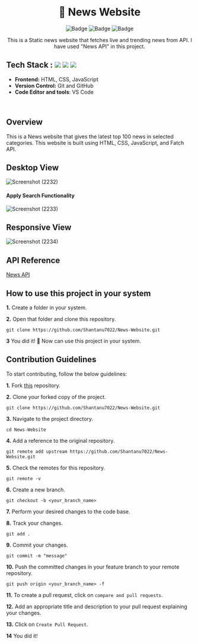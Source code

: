 <h1 align="center">
       📢 News Website  
</h1>

<div align="center">

![Badge](https://img.shields.io/badge/HTML-blue) ![Badge](https://img.shields.io/badge/CSS-orange) ![Badge](https://img.shields.io/badge/-JS%20-blue) 

</div>
<div align="center">
This is a Static news website that fetches live and trending news from API. I have used "News API" in this project.

</div>

## Tech Stack :  <img src="https://img.shields.io/badge/html5%20-%23E34F26.svg?&style=for-the-badge&logo=html5&logoColor=white"/> <img src="https://img.shields.io/badge/css3%20-%231572B6.svg?&style=for-the-badge&logo=css3&logoColor=white"/> <img src="https://img.shields.io/badge/JavaScript-F7DF1E?style=for-the-badge&logo=javascript&logoColor=black"/>

- **Frontend:** HTML, CSS, JavaScript
- **Version Control:** Git and GitHub
- **Code Editor and tools**: VS Code

 <br />
   

## Overview 

This is a News website that gives the latest top 100 news in selected categories. This website is built using HTML, CSS, JavaScript, and Fatch API.


## Desktop View
![Screenshot (2232)](https://github.com/Shantanu7022/News-Website/assets/123929397/7aab1c32-8acb-4311-99d3-c9d144a598ec)
#### Apply Search Functionality
![Screenshot (2233)](https://github.com/Shantanu7022/News-Website/assets/123929397/0b40aa29-5dbc-45d3-9b7c-2f5139d6dd0e)
## Responsive View
![Screenshot (2234)](https://github.com/Shantanu7022/News-Website/assets/123929397/5d908dac-91b6-41d1-9ac1-a6e4ffd0561d)

## API Reference
[News API](https://newsapi.org/)



## How to use this project in your system

**1.** Create a folder in your system.

**2.** Open that folder and clone this repository.

```
git clone https://github.com/Shantanu7022/News-Website.git
```

**3** You did it! 🥳 Now can use this project in your system.
  
  
## Contribution Guidelines 

 To start contributing, follow the below guidelines:

**1.** Fork [this](https://github.com/Shantanu7022/News-Website.git) repository.

**2.** Clone your forked copy of the project.

```
git clone https://github.com/Shantanu7022/News-Website.git
```

**3.** Navigate to the project directory.

```
cd News-Website
```

**4.** Add a reference to the original repository.

```
git remote add upstream https://github.com/Shantanu7022/News-Website.git
```

**5.** Check the remotes for this repository.

```
git remote -v
```

**6.** Create a new branch.

```
git checkout -b <your_branch_name>
```

**7.** Perform your desired changes to the code base.

**8.** Track your changes.

```
git add .
```

**9.** Commit your changes.

```
git commit -m "message"
```

**10.** Push the committed changes in your feature branch to your remote repository.

```
git push origin <your_branch_name> -f
```

**11.** To create a pull request, click on 
`compare and pull requests`.

**12.** Add an appropriate title and description to your pull request explaining your changes.

**13.** Click on `Create Pull Request`.

**14** You did it!

